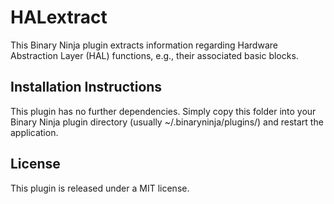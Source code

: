 # HALextract
This Binary Ninja plugin extracts information regarding Hardware Abstraction Layer (HAL) functions, e.g., their associated basic blocks.

## Installation Instructions
This plugin has no further dependencies. Simply copy this folder into your Binary Ninja plugin directory (usually ~/.binaryninja/plugins/) and restart the application.

## License
This plugin is released under a MIT license.